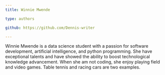 ```yaml
---
title: Winnie Mwende

type: authors

github: https://github.com/Dennis-writer

---
```


Winnie Mwende is a data science student with a passion for software development, artificial intelligence, and python programming. She have exceptional talents and have showed the ability to boost technological knowledge advancement. When she am not coding, she enjoy playing field and video games. Table tennis and racing cars are two examples.